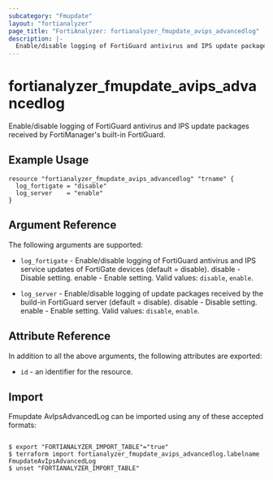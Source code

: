 ```yaml
---
subcategory: "Fmupdate"
layout: "fortianalyzer"
page_title: "FortiAnalyzer: fortianalyzer_fmupdate_avips_advancedlog"
description: |-
  Enable/disable logging of FortiGuard antivirus and IPS update packages received by FortiManager's built-in FortiGuard.
---
```


# fortianalyzer_fmupdate_avips_advancedlog
Enable/disable logging of FortiGuard antivirus and IPS update packages received by FortiManager's built-in FortiGuard.

## Example Usage

```hcl
resource "fortianalyzer_fmupdate_avips_advancedlog" "trname" {
  log_fortigate = "disable"
  log_server    = "enable"
}
```

## Argument Reference


The following arguments are supported:


* `log_fortigate` - Enable/disable logging of FortiGuard antivirus and IPS service updates of FortiGate devices (default = disable). disable - Disable setting. enable - Enable setting. Valid values: `disable`, `enable`.

* `log_server` - Enable/disable logging of update packages received by the build-in FortiGuard server (default = disable). disable - Disable setting. enable - Enable setting. Valid values: `disable`, `enable`.



## Attribute Reference

In addition to all the above arguments, the following attributes are exported:
* `id` - an identifier for the resource.

## Import

Fmupdate AvIpsAdvancedLog can be imported using any of these accepted formats:
```

$ export "FORTIANALYZER_IMPORT_TABLE"="true"
$ terraform import fortianalyzer_fmupdate_avips_advancedlog.labelname FmupdateAvIpsAdvancedLog
$ unset "FORTIANALYZER_IMPORT_TABLE"
```

